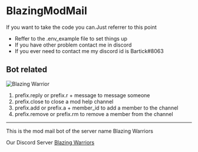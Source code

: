 # BlazingModMail
If you want to take the code you can.Just referrer to this point
* Reffer to the .env_example file to set things up
* If you have other problem contact me in discord
* If you ever need to contact me my discord id is Bartick#8063

## Bot related
![Blazing Warrior](https://cdn.discordapp.com/attachments/761833611971788804/775768415922946078/1e992312c0bef7dd86fc6d4b74ea5e23.png "Blazing Warrior")

1. prefix.reply or prefix.r + message to message someone
2. prefix.close to close a mod help channel
3. prefix.add or prefix.a + member_id to add a member to the channel
4. prefix.remove or prefix.rm to remove a member from the channel
***
This is the mod mail bot of the server name Blazing Warriors

Our Discord Server [Blazing Warriors](http://discord.gg/qEXKhVU "Blazing Warriors")
